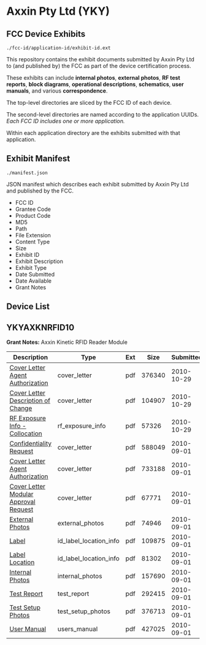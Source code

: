 # Axxin Pty Ltd (YKY)
## FCC Device Exhibits

```
./fcc-id/application-id/exhibit-id.ext
```

This repository contains the exhibit documents submitted by Axxin Pty Ltd to (and published by) the FCC as part of the device certification process.

These exhibits can include **internal photos**, **external photos**, **RF test reports**, **block diagrams**, **operational descriptions**, **schematics**, **user manuals**, and various **correspondence**.

The top-level directories are sliced by the FCC ID of each device.

The second-level directories are named according to the application UUIDs. *Each FCC ID includes one or more application.*

Within each application directory are the exhibits submitted with that application. 

## Exhibit Manifest

```
./manifest.json
```

JSON manifest which describes each exhibit submitted by Axxin Pty Ltd and published by the FCC.

- FCC ID
- Grantee Code
- Product Code
- MD5
- Path
- File Extension
- Content Type
- Size
- Exhibit ID
- Exhibit Description
- Exhibit Type
- Date Submitted
- Date Available
- Grant Notes

## Device List
## YKYAXKNRFID10
**Grant Notes:** Axxin Kinetic RFID Reader Module

| Description | Type | Ext | Size | Submitted | Available |
| ----------- | ---- | --- | ---- | --------- | --------- |
| [Cover Letter Agent Authorization](YKYAXKNRFID10/442f5e09fcdf7fb5c494285d17ea5e4f/1368615.pdf) | cover_letter | pdf | 376340 | 2010-10-29 | 2010-10-29 |
| [Cover Letter Description of Change](YKYAXKNRFID10/442f5e09fcdf7fb5c494285d17ea5e4f/1368616.pdf) | cover_letter | pdf | 104907 | 2010-10-29 | 2010-10-29 |
| [RF Exposure Info - Collocation](YKYAXKNRFID10/442f5e09fcdf7fb5c494285d17ea5e4f/1368614.pdf) | rf_exposure_info | pdf | 57326 | 2010-10-29 | 2010-10-29 |
| [Confidentiality Request](YKYAXKNRFID10/7ab1aef0723aa3ff9930df2770f38af7/1336285.pdf) | cover_letter | pdf | 588049 | 2010-09-01 | 2010-09-01 |
| [Cover Letter Agent Authorization](YKYAXKNRFID10/7ab1aef0723aa3ff9930df2770f38af7/1336286.pdf) | cover_letter | pdf | 733188 | 2010-09-01 | 2010-09-01 |
| [Cover Letter Modular Approval Request](YKYAXKNRFID10/7ab1aef0723aa3ff9930df2770f38af7/1336287.pdf) | cover_letter | pdf | 67771 | 2010-09-01 | 2010-09-01 |
| [External Photos](YKYAXKNRFID10/7ab1aef0723aa3ff9930df2770f38af7/1336276.pdf) | external_photos | pdf | 74946 | 2010-09-01 | 2010-09-01 |
| [Label](YKYAXKNRFID10/7ab1aef0723aa3ff9930df2770f38af7/1336277.pdf) | id_label_location_info | pdf | 109875 | 2010-09-01 | 2010-09-01 |
| [Label Location](YKYAXKNRFID10/7ab1aef0723aa3ff9930df2770f38af7/1336278.pdf) | id_label_location_info | pdf | 81302 | 2010-09-01 | 2010-09-01 |
| [Internal Photos](YKYAXKNRFID10/7ab1aef0723aa3ff9930df2770f38af7/1336279.pdf) | internal_photos | pdf | 157690 | 2010-09-01 | 2010-09-01 |
| [Test Report](YKYAXKNRFID10/7ab1aef0723aa3ff9930df2770f38af7/1336282.pdf) | test_report | pdf | 292415 | 2010-09-01 | 2010-09-01 |
| [Test Setup Photos](YKYAXKNRFID10/7ab1aef0723aa3ff9930df2770f38af7/1336283.pdf) | test_setup_photos | pdf | 376713 | 2010-09-01 | 2010-09-01 |
| [User Manual](YKYAXKNRFID10/7ab1aef0723aa3ff9930df2770f38af7/1336284.pdf) | users_manual | pdf | 427025 | 2010-09-01 | 2010-09-01 |
